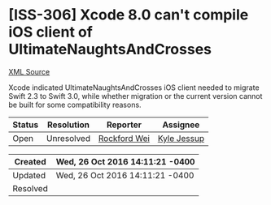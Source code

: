 # [ISS-306] Xcode 8.0 can't compile iOS client of UltimateNaughtsAndCrosses 

[XML Source](../xml/ISS-306.xml)
<p><p>Xcode indicated UltimateNaughtsAndCrosses iOS client needed to migrate Swift 2.3 to Swift 3.0, while whether migration or the current version cannot be built for some compatibility reasons.</p></p>





Status|Resolution|Reporter|Assignee
------|----------|--------|--------
Open|Unresolved|[Rockford Wei](rocky)|[Kyle Jessup]($kjessup)





Created|Wed, 26 Oct 2016 14:11:21 -0400
-------|--------------
Updated|Wed, 26 Oct 2016 14:11:21 -0400
Resolved|




